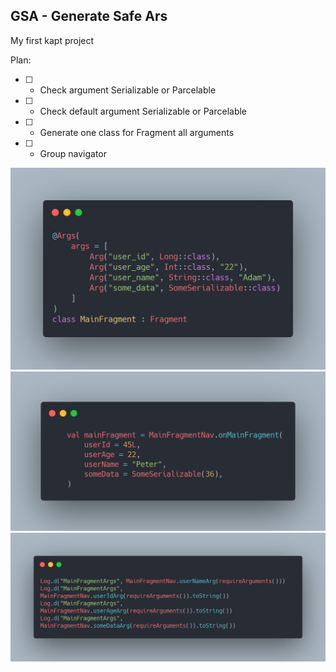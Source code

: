 ## GSA - Generate Safe Ars

My first kapt project

Plan:
- [ ] - Check argument Serializable or Parcelable 
- [ ] - Check default argument Serializable or Parcelable 
- [ ] - Generate one class for Fragment all arguments
- [ ] - Group navigator


![Image](media/1.png)
![Image](media/2.png)
![Image](media/3.png)
